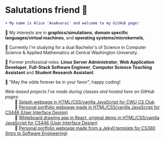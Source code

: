 # Salutations friend 🖖
```diff
+ My name is Alice 'AvaAvarai' and welcome to my GitHub page!
```
🔹 My interests are in **graphics/simulations**, **domain specific languages/virtual machines**, and **operating systems/microkernels**,  

🔹 Currently I'm studying for a dual Bachelor's of Science in Computer Science & Applied Mathematics at Central Washington University.  

🔹 Former professioal roles: **Linux Server Administrator**, **Web Application Developer**, **Full-Stack Software Engineer**, **Computer Science Teaching Assistant** and **Student Research Assistant**.  

🎲 "May the odds forever be in your favor", happy coding!

*Web-based projects I've made during classes and hosted here on GitHub pages*:  
&nbsp;&nbsp;&nbsp;&nbsp;&nbsp;&nbsp;&nbsp;&nbsp;🔹 [Splash webpage in HTML/CSS/vanilla JavaScript for CWU CS Club](https://cwu-cs-club.github.io/club-webpage-splash/)  
&nbsp;&nbsp;&nbsp;&nbsp;&nbsp;&nbsp;&nbsp;&nbsp;🔹 [Personal portfolio webpage made in HTML/CSS/vanilla JavaScript for CS446 (User Interface Design)](https://avaavarai.github.io/cs446-portfolio-webpage/)  
&nbsp;&nbsp;&nbsp;&nbsp;&nbsp;&nbsp;&nbsp;&nbsp;🔹 [Whiteboard drawing app in React, original demo in HTML/CSS/vanilla JavaScript for CS446 (User Interface Design)](https://avaavarai.github.io/CS446_MapMaker/)  
&nbsp;&nbsp;&nbsp;&nbsp;&nbsp;&nbsp;&nbsp;&nbsp;🔹 [Personal portfolio webpage made from a Jekyll template for CS380 (Intro to Software Engineering)](https://avaavarai.github.io/AvaAvarai.github.io.CS380/)  
